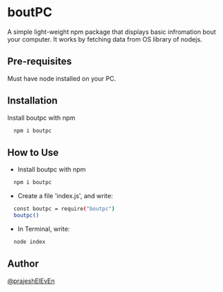 # boutPC

A simple light-weight npm package that displays basic infromation bout your computer. It works by fetching data from OS library of nodejs.

## Pre-requisites

Must have node installed on your PC.

## Installation

Install boutpc with npm

```bash
  npm i boutpc
```

## How to Use

- Install boutpc with npm

```bash
  npm i boutpc
```

- Create a file 'index.js', and write:

```bash
  const boutpc = require("boutpc")
  boutpc()
```

- In Terminal, write:

```bash
  node index
```

## Author

[@prajeshElEvEn](https://github.com/prajeshElEvEn)